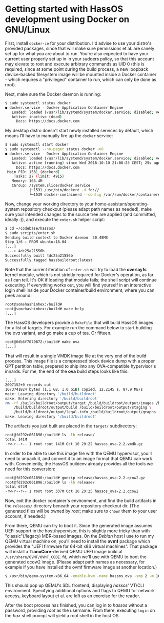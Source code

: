# Getting started with HassOS development using Docker on GNU/Linux

First, install `docker-ce` for your distribution. I'd advise to use your distro's provided packages, since that will make sure permissions et al. are sanely set up for what you are about to run. You're also expected to have your current user properly set up in in your sudoers policy, so that this account may elevate to root and execute arbitrary commands as UID 0 (this is required, since at some point during the build process, a new loopback device-backed filesystem image will be mounted inside a Docker container - which requires a "privileged" container to run, which can only be done as root).

Next, make sure the Docker daemon is running:

```bash
$ sudo systemctl status docker
● docker.service - Docker Application Container Engine
   Loaded: loaded (/usr/lib/systemd/system/docker.service; disabled; vendor preset: disabled)
   Active: inactive (dead)
     Docs: https://docs.docker.com
```

My desktop distro doesn't start newly installed services by default, which means I'll have to manually fire up the `docker` service:

```bash
$ sudo systemctl start docker
$ sudo systemctl --no-pager status docker -n0
● docker.service - Docker Application Container Engine
   Loaded: loaded (/usr/lib/systemd/system/docker.service; disabled; vendor preset: disabled)
   Active: active (running) since Wed 2018-10-10 21:08:23 CEST; 25s ago
     Docs: https://docs.docker.com
 Main PID: 1531 (dockerd)
    Tasks: 27 (limit: 4915)
   Memory: 163.4M
   CGroup: /system.slice/docker.service
           ├─1531 /usr/bin/dockerd -H fd://
           └─1539 docker-containerd --config /var/run/docker/containerd/containerd.toml
```

Now, change your working directory to your home-assistant/operating-system repository checkout (please adapt path names as needed), make sure your intended changes to the source tree are applied (and committed, ideally :)), and execute the `enter.sh` helper script:

```bash
$ cd ~/codebase/hassos/
$ sudo scripts/enter.sh
Sending build context to Docker daemon  30.48MB
Step 1/6 : FROM ubuntu:18.04
[...]
 ---> 4dc25a21556b
Successfully built 4dc25a21556b
Successfully tagged hassbuildroot:latest
```

Note that the current iteration of `enter.sh` will try to load the **overlayfs** kernel module, which is not strictly required for Docker's operation, as far as I can tell. It's OK if loading that module fails; the shell script will continue executing. If everything works out, you will find yourself in an interactive login shell inside your Docker container/build environment, where you can peek around:

```bash
root@somehashinhex:/build#
root@somehashinhex:/build# make help
[...]
```

The HassOS developers provide a `Makefile` that will build HassOS images for a list of targets. For example run the command below to start building the _ova_ variant, and go make a cup of tea. Or fifteen.

```bash
root@0db6f7079872:/build# make ova
[...]
```

That will result in a single VMDK image file at the very end of the build process. This image file is a compressed block device dump with a proper GPT partition table, prepared to ship into any OVA-compatible hypervisor's innards. For me, the end of the **ova** build steps looks like this:

```bash
[...]
2097152+0 records out
1073741824 bytes (1.1 GB, 1.0 GiB) copied, 12.2145 s, 87.9 MB/s
make: Leaving directory '/build/buildroot'
make: Entering directory '/build/buildroot'
rm -rf /build/buildroot/output/target /build/buildroot/output/images /build/buildroot/output/host  \
	/build/buildroot/output/build /build/buildroot/output/staging \
	/build/buildroot/output/legal-info /build/buildroot/output/graphs
make: Leaving directory '/build/buildroot'
```

The artifacts you just built are placed in the `target/` subdirectory:

```bash
root@fd292c061896:/build# ls -lh release/
total 141M
-rw-r--r-- 1 root root 141M Oct 10 20:22 hassos_ova-2.2.vmdk.gz
```

In order to be able to use this image file with the QEMU hypervisor, you'll need to unpack it, and convert it to an image format that QEMU can work with. Conveniently, the HassOS buildenv already provides all the tools we need for this conversion:

```bash
root@fd292c061896:/build# gunzip release/hassos_ova-2.2.qcow2.gz
root@fd292c061896:/build# ls -lh release/
total 673M
-rw-r--r-- 1 root root 337M Oct 10 20:25 hassos_ova-2.2.qcow2
```

Now, exit the docker container's environment, and find the build artifacts in the `releases/` directory beneath your repository checkout dir. (The generated files will be owned by _root_; make sure to `chown` them to your user account, if needed.)

From there, QEMU can try to boot it. Since the generated image assumes UEFI support in the host/hypervisor, this is slightly more tricky than with "classic"(/legacy) MBR-based images. On the *Debian* host I use to run my QEMU virtual machine on, you'll need to install the **ovmf** package which provides the "UEFI firmware for 64-bit x86 virtual machines". That package will install a **TianoCore**-derived QEMU UEFI image build at `/usr/share/OVMF/OVMF_CODE.fd`, which we'll use with QEMU to boot the generated qcow2 image. (Please adapt path names as necessary, for example if you have installed the ovmf firmware image at another location.)

```bash
$ /usr/bin/qemu-system-x86_64 -enable-kvm -name hassos_ova -smp 2 -m 1024 -drive file=release/hassos_ova-2.2.qcow2,index=0,media=disk,if=ide,cache=none,format=qcow2 -drive file=/usr/share/ovmf/x64/OVMF_CODE.fd,if=pflash,format=raw,readonly=on
```

This should pop up QEMU's SDL frontend, displaying _hassos_' VT/CLI environment. Specifying additional options and flags to QEMU for network access, keyboard layout et al. are left as an exercise for the reader.

After the boot process has finished, you can log in to _hassos_ without a password, providing *root* as the username. From there, executing `login` on the *ha>* shell prompt will yield a root shell in the host OS.
